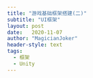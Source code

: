 ```yaml
---
title: "游戏基础框架搭建(二)"
subtitle: "UI框架"
layout: post
date:   2020-11-07
author: "MagicianJoker"
header-style: text
tags:
  - 框架
  - Unity
---
```


